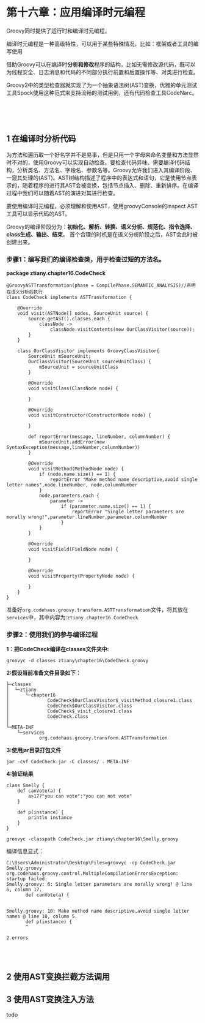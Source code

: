 # 第十六章：应用编译时元编程

Groovy同时提供了运行时和编译时元编程。

编译时元编程是一种高级特性，可以用于某些特殊情况，比如：框架或者工具的编写使用

借助Groovy可以在编译时**分析和修改**程序的结构，比如无需修改源代码，既可以为线程安全、日志消息和代码的不同部分执行前置和后置操作等、对类进行检查。

Groovy2中的类型检查器就实现了为一个抽象语法树(AST)变换，优雅的单元测试工具Spock使用这种范式来支持流畅的测试用例，还有代码检查工具CodeNarc。


<br/><br/><br/>
## 1 在编译时分析代码

为方法和遍历取一个好名字并不是易事，但是只用一个字母来命名变量和方法显然时不对的，使用Groovy可以实现自动检查。要检查代码异味、需要编译代码结构，分析类名、方法名、字段名、参数名等。Groovy允许我们进入其编译阶段、一窥其处理的(AST)。AST树结构描述了程序中的表达式和语句，它是使用节点表示的，随着程序的进行其AST会被变换，包括节点插入、删除、重新排序。在编译过程中我们可以随着AST的演进对其进行检查。

要使用编译时元编程，必须理解和使用AST，使用groovyConsole的inspect AST工具可以显示代码的AST。


 Groovy的编译阶段分为：**初始化、解析、转换、语义分析、规范化、指令选择、class生成、输出、结束**。 首个合理的时机是在语义分析阶段之后，AST会此时被创建出来。

### 步骤1：编写我们的编译检查类，用于检查过短的方法名。

**package ztiany.chapter16.CodeCheck**
```
@GroovyASTTransformation(phase = CompilePhase.SEMANTIC_ANALYSIS)//声明在语义分析后执行
class CodeCheck implements ASTTransformation {

    @Override
    void visit(ASTNode[] nodes, SourceUnit source) {
        source.getAST().classes.each {
            classNode ->
                classNode.visitContents(new OurClassVisitor(source));
        }
    }

    class OurClassVisitor implements GroovyClassVisitor{
        SourceUnit mSourceUnit;
        OurClassVisitor(SourceUnit sourceUnitClass) {
            mSourceUnit = sourceUnitClass
        }

        @Override
        void visitClass(ClassNode node) {

        }

        @Override
        void visitConstructor(ConstructorNode node) {

        }

        def reportError(message, lineNumber, columnNumber) {
            mSourceUnit.addError(new SyntaxException(message,lineNumber,columnNumber))
        }

        @Override
        void visitMethod(MethodNode node) {
            if (node.name.size() == 1) {
                reportError "Make method name descriptive,avoid single letter names",node.lineNumber, node.columnNumber
            }
            node.parameters.each {
                parameter ->
                    if (parameter.name.size() == 1) {
                        reportError "Single letter parameters are morally wrong!",parameter.lineNumber,parameter.columnNumber
                    }
            }
        }

        @Override
        void visitField(FieldNode node) {

        }

        @Override
        void visitProperty(PropertyNode node) {

        }
    }
}
```

准备好`org.codehaus.groovy.transform.ASTTransformation`文件，将其放在`services`中，其中内容为:`ztiany.chapter16.CodeCheck`


### 步骤2：使用我们的参与编译过程

**1：把CodeCheck编译在classes文件夹中:**

`groovyc -d classes ztiany\chapter16\CodeCheck.groovy`

**2:假设当前准备文件目录如下：**

```
├─classes
│  └─ztiany
│      └─chapter16
│              CodeCheck$OurClassVisitor$_visitMethod_closure1.class
│              CodeCheck$OurClassVisitor.class
│              CodeCheck$_visit_closure1.class
│              CodeCheck.class
│
└─META-INF
    └─services
            org.codehaus.groovy.transform.ASTTransformation
```

**3:使用jar目录打包文件**

`jar -cvf CodeCheck.jar -C classes/ . META-INF`

**4:验证结果**


```
class Smelly {
    def canVote(a) {
        a>17?"you can vote":"you can not vote"
    }

    def p(instance) {
        println instance
    }
}
```

`groovyc -classpath CodeCheck.jar ztiany\chapter16\Smelly.groovy`

编译信息显式：
```
C:\Users\Administrator\Desktop\Files>groovyc -cp CodeCheck.jar Smelly.groovy
org.codehaus.groovy.control.MultipleCompilationErrorsException: startup failed:
Smelly.groovy: 6: Single letter parameters are morally wrong! @ line 6, column 17.
       def canVote(a) {
                   ^

Smelly.groovy: 10: Make method name descriptive,avoid single letter names @ line 10, column 5.
       def p(instance) {
       ^

2 errors
```



<br/><br/>
## 2 使用AST变换拦截方法调用
## 3 使用AST变换注入方法

todo
